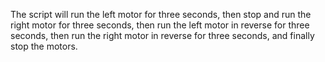 The script will run the left motor for three seconds, then stop and run the right motor for three seconds, then run the left motor in reverse for three seconds, then run the right motor in reverse for three seconds, and finally stop the motors.
